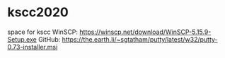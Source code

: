 # kscc2020
space for kscc 
WinSCP: https://winscp.net/download/WinSCP-5.15.9-Setup.exe
GitHub: https://the.earth.li/~sgtatham/putty/latest/w32/putty-0.73-installer.msi
